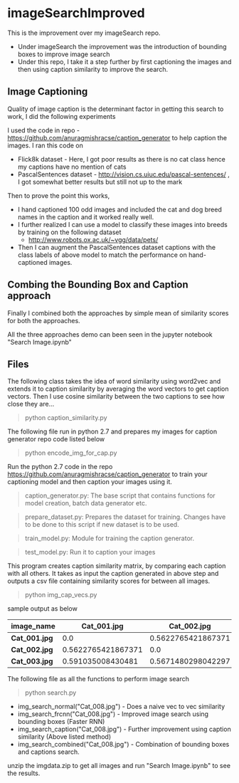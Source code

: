 # imageSearchImproved

This is the improvement over my imageSearch repo. 
- Under imageSearch the improvement was the introduction of bounding boxes to improve image search
- Under this repo, I take it a step further by first captioning the images and then using caption similarity to improve the search.

## Image Captioning

Quality of image caption is the determinant factor in getting this search to work, I did the following experiments

I used the code in repo - https://github.com/anuragmishracse/caption_generator to help caption the images. I ran this code on 
- Flick8k dataset - Here, I got poor results as there is no cat class hence my captions have no mention of cats
- PascalSentences dataset - http://vision.cs.uiuc.edu/pascal-sentences/ , I got somewhat better results but still not up to the mark

Then to prove the point this works, 
- I hand captioned 100 odd images and included the cat and dog breed names in the caption and it worked really well.
- I further realized I can use a model to classify these images into breeds by training on the following dataset  
  - http://www.robots.ox.ac.uk/~vgg/data/pets/
- Then I can augment the PascalSentences dataset captions with the class labels of above model to match the performance on hand-captioned images.

## Combing the Bounding Box and Caption approach 

Finally I combined both the approaches by simple mean of similarity scores for both the approaches.

All the three approaches demo can been seen in the jupyter notebook "Search Image.ipynb"

## Files

The following class takes the idea of word similarity using word2vec and extends it to caption similarity by averaging the word vectors to get caption vectors. Then I use cosine similarity between the two captions to see how close they are...

> python caption_similarity.py

The following file run in python 2.7 and prepares my images for caption generator repo code listed below

> python encode_img_for_cap.py

Run the python 2.7 code in the repo https://github.com/anuragmishracse/caption_generator to train your captioning model and then caption your images using it.

> caption_generator.py: The base script that contains functions for model creation, batch data generator etc.

> prepare_dataset.py: Prepares the dataset for training. Changes have to be done to this script if new dataset is to be used.

> train_model.py: Module for training the caption generator.

> test_model.py: Run it to caption your images 


This program creates caption similarity matrix, by comparing each caption with all others. It takes as input the caption generated in above step and outputs a csv file containing similarity scores for between all images.

> python img_cap_vecs.py

sample output as below  

image_name | Cat_001.jpg | Cat_002.jpg | Cat_003.jpg   
---------- | ----------- | ----------- | -----------      
**Cat_001.jpg** | 0.0 | 0.5622765421867371 | 0.591035008430481  
**Cat_002.jpg** | 0.5622765421867371 | 0.0 | 0.5671480298042297       
**Cat_003.jpg** | 0.591035008430481 | 0.5671480298042297 | 0.0  


The following file as all the functions to perform image search

> python search.py

  - img_search_normal("Cat_008.jpg")   - Does a naive vec to vec similarity
  - img_search_frcnn("Cat_008.jpg")    - Improved image search using bounding boxes (Faster RNN)
  - img_search_caption("Cat_008.jpg")  - Further improvement using caption similarity (Above listed method)
  - img_search_combined("Cat_008.jpg") - Combination of bounding boxes and captions search.

unzip the imgdata.zip to get all images and run "Search Image.ipynb" to see the results.

